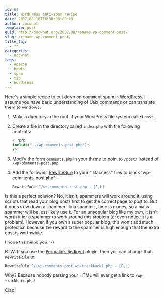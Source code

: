 ```yaml
---
id: 64
title: WordPress anti-spam recipe
date: 2007-08-18T16:30:06+00:00
author: docwhat
template: post
guid: http://docwhat.org/2007/08/rename-wp-comment-post/
slug: /rename-wp-comment-post/
title_tag:
  - ""
categories:
  - docwhat
tags:
  - Apache
  - howto
  - spam
  - tip
  - Wordpress
---
```

Here's a simple recipe to cut down on comment spam in [WordPress](http://wordpress.org/). I assume you have basic understanding of Unix commands or can translate them to windows.

1.  Make a directory in the root of your WordPress file system called `post`.
2.  Create a file in the directory called `index.php` with the following contents:

    ``` php
    < ?php
    include("../wp-comments-post.php");
    ?>
    ```

3.  Modify the form `comments.php` in your theme to point to `/post/` instead of `/wp-comments-post.php`
4.  Add the following [RewriteRule](http://httpd.apache.org/docs/2.2/mod/mod_rewrite.html#rewriterule) to your ".htaccess" files to block "wp-comments-post.php":

    ``` apache
    RewriteRule ^/wp-comments-post.php - [F,L]
    ```

Is this a perfect solution? No, it isn't; spammers will work around it, using scripts that read your blog posts first to get the correct page to post to. But it does slow down a spammer. To a spammer, time is money, so a mass-spammer will be less likely use it. For an unpopular blog like my own, it isn't worth it for a spammer to work around this problem (or even notice it is a problem). However, if you own a super popular blog, this won't add much protection because the reward to the spammer is high enough that the extra cost is worthwhile.

I hope this helps you. :-)

BTW: If you use the [Permalink-Redirect](http://fucoder.com/code/permalink-redirect/) plugin, then you can change that `RewriteRule` to:

``` apache
RewriteRule ^/(wp-comments-post|wp-trackback).php - [F,L]
```

Why? Because nobody parsing your HTML will ever get a link to `/wp-trackback.php`!

Ciao!
